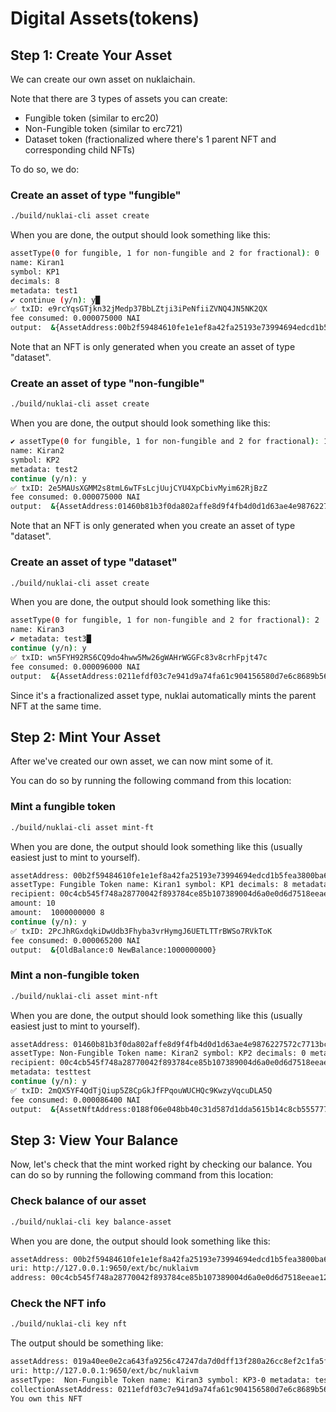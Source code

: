 # Digital Assets(tokens)

## Step 1: Create Your Asset

We can create our own asset on nuklaichain.

Note that there are 3 types of assets you can create:

- Fungible token (similar to erc20)
- Non-Fungible token (similar to erc721)
- Dataset token (fractionalized where there's 1 parent NFT and corresponding child NFTs)

To do so, we do:

### Create an asset of type "fungible"

```bash
./build/nuklai-cli asset create
```

When you are done, the output should look something like this:

```bash
assetType(0 for fungible, 1 for non-fungible and 2 for fractional): 0
name: Kiran1
symbol: KP1
decimals: 8
metadata: test1
✔ continue (y/n): y█
✅ txID: e9rcYqsGTjkn32jMedp37BbLZtji3iPeNfiiZVNQ4JN5NK2QX
fee consumed: 0.000075000 NAI
output:  &{AssetAddress:00b2f59484610fe1e1ef8a42fa25193e73994694edcd1b5fea3800ba6fc32383a1 AssetBalance:0 DatasetParentNftAddress:}
```

Note that an NFT is only generated when you create an asset of type "dataset".

### Create an asset of type "non-fungible"

```bash
./build/nuklai-cli asset create
```

When you are done, the output should look something like this:

```bash
✔ assetType(0 for fungible, 1 for non-fungible and 2 for fractional): 1█
name: Kiran2
symbol: KP2
metadata: test2
continue (y/n): y
✅ txID: 2e5MAUsXGMM2s8tmL6wTFsLcjUujCYU4XpCbivMyim62RjBzZ
fee consumed: 0.000075000 NAI
output:  &{AssetAddress:01460b81b3f0da802affe8d9f4fb4d0d1d63ae4e9876227572c7713bc21b8ab706 AssetBalance:0 DatasetParentNftAddress:}
```

Note that an NFT is only generated when you create an asset of type "dataset".

### Create an asset of type "dataset"

```bash
./build/nuklai-cli asset create
```

When you are done, the output should look something like this:

```bash
assetType(0 for fungible, 1 for non-fungible and 2 for fractional): 2
name: Kiran3
✔ metadata: test3█
continue (y/n): y
✅ txID: wn5FYH92RS6CQ9do4hww5Mw26gWAHrWGGFc83v8crhFpjt47c
fee consumed: 0.000096000 NAI
output:  &{AssetAddress:0211efdf03c7e941d9a74fa61c904156580d7e6c8689b56575de8dfaa8c26771dc AssetBalance:1 DatasetParentNftAddress:019a40ee0e2ca643fa9256c47247da7d0dff13f280a26cc8ef2c1fa5f3e8cffbe7}
```

Since it's a fractionalized asset type, nuklai automatically mints the parent NFT at the same time.

## Step 2: Mint Your Asset

After we've created our own asset, we can now mint some of it.

You can do so by running the following command from this location:

### Mint a fungible token

```bash
./build/nuklai-cli asset mint-ft
```

When you are done, the output should look something like this (usually easiest
just to mint to yourself).

```bash
assetAddress: 00b2f59484610fe1e1ef8a42fa25193e73994694edcd1b5fea3800ba6fc32383a1
assetType: Fungible Token name: Kiran1 symbol: KP1 decimals: 8 metadata: test1 uri: 00b2f59484610fe1e1ef8a42fa25193e73994694edcd1b5fea3800ba6fc32383a1 totalSupply: 0 maxSupply: 0 admin: 00c4cb545f748a28770042f893784ce85b107389004d6a0e0d6d7518eeae1292d9 mintActor: 00c4cb545f748a28770042f893784ce85b107389004d6a0e0d6d7518eeae1292d9 pauseUnpauseActor: 00c4cb545f748a28770042f893784ce85b107389004d6a0e0d6d7518eeae1292d9 freezeUnfreezeActor: 00c4cb545f748a28770042f893784ce85b107389004d6a0e0d6d7518eeae1292d9 enableDisableKYCAccountActor: 00c4cb545f748a28770042f893784ce85b107389004d6a0e0d6d7518eeae1292d9
recipient: 00c4cb545f748a28770042f893784ce85b107389004d6a0e0d6d7518eeae1292d9
amount: 10
amount:  1000000000 8
continue (y/n): y
✅ txID: 2PcJhRGxdqkiDwUdb3Fhyba3vrHymgJ6UETLTTrBWSo7RVkToK
fee consumed: 0.000065200 NAI
output:  &{OldBalance:0 NewBalance:1000000000}
```

### Mint a non-fungible token

```bash
./build/nuklai-cli asset mint-nft
```

When you are done, the output should look something like this (usually easiest
just to mint to yourself).

```bash
assetAddress: 01460b81b3f0da802affe8d9f4fb4d0d1d63ae4e9876227572c7713bc21b8ab706
assetType: Non-Fungible Token name: Kiran2 symbol: KP2 decimals: 0 metadata: test2 uri: 01460b81b3f0da802affe8d9f4fb4d0d1d63ae4e9876227572c7713bc21b8ab706 totalSupply: 0 maxSupply: 0 admin: 00c4cb545f748a28770042f893784ce85b107389004d6a0e0d6d7518eeae1292d9 mintActor: 00c4cb545f748a28770042f893784ce85b107389004d6a0e0d6d7518eeae1292d9 pauseUnpauseActor: 00c4cb545f748a28770042f893784ce85b107389004d6a0e0d6d7518eeae1292d9 freezeUnfreezeActor: 00c4cb545f748a28770042f893784ce85b107389004d6a0e0d6d7518eeae1292d9 enableDisableKYCAccountActor: 00c4cb545f748a28770042f893784ce85b107389004d6a0e0d6d7518eeae1292d9
recipient: 00c4cb545f748a28770042f893784ce85b107389004d6a0e0d6d7518eeae1292d9
metadata: testtest
continue (y/n): y
✅ txID: 2mQX5YF4QdTjQiup5Z8CpGkJfFPqouWUCHQc9KwzyVqcuDLA5Q
fee consumed: 0.000086400 NAI
output:  &{AssetNftAddress:0188f06e048bb40c31d587d1dda5615b14c8cb55577747b142b2c77d69be5ba292 OldBalance:0 NewBalance:1}
```

## Step 3: View Your Balance

Now, let's check that the mint worked right by checking our balance. You can do
so by running the following command from this location:

### Check balance of our asset

```bash
./build/nuklai-cli key balance-asset
```

When you are done, the output should look something like this:

```bash
assetAddress: 00b2f59484610fe1e1ef8a42fa25193e73994694edcd1b5fea3800ba6fc32383a1
uri: http://127.0.0.1:9650/ext/bc/nuklaivm
address: 00c4cb545f748a28770042f893784ce85b107389004d6a0e0d6d7518eeae1292d9 balance: 10.00000000 KP1
```

### Check the NFT info

```bash
./build/nuklai-cli key nft
```

The output should be something like:

```bash
assetAddress: 019a40ee0e2ca643fa9256c47247da7d0dff13f280a26cc8ef2c1fa5f3e8cffbe7
uri: http://127.0.0.1:9650/ext/bc/nuklaivm
assetType:  Non-Fungible Token name: Kiran3 symbol: KP3-0 metadata: test3 collectionAssetAddress: 0211efdf03c7e941d9a74fa61c904156580d7e6c8689b56575de8dfaa8c26771dc owner: 00c4cb545f748a28770042f893784ce85b107389004d6a0e0d6d7518eeae1292d9
collectionAssetAddress: 0211efdf03c7e941d9a74fa61c904156580d7e6c8689b56575de8dfaa8c26771dc balance: 1 KP3-0
You own this NFT
```
